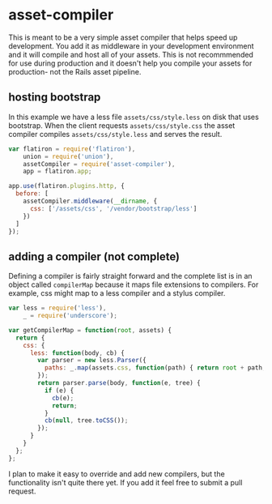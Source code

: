 # asset-compiler

This is meant to be a very simple asset compiler that helps speed up development. You add it as middleware in your development environment and it will compile and host all of your assets. This is not recommmended for use during production and it doesn't help you compile your assets for production- not the Rails asset pipeline.

## hosting bootstrap

In this example we have a less file `assets/css/style.less` on disk that uses bootstrap. When the client requests `assets/css/style.css` the asset compiler compiles `assets/css/style.less` and serves the result.

```javascript
var flatiron = require('flatiron'),
    union = require('union'),
    assetCompiler = require('asset-compiler'),
    app = flatiron.app;

app.use(flatiron.plugins.http, {
  before: [
    assetCompiler.middleware(__dirname, {
      css: ['/assets/css', '/vendor/bootstrap/less']
    })
  ]
});
```

## adding a compiler (not complete)

Defining a compiler is fairly straight forward and the complete list is in an object called `compilerMap` because it maps file extensions to compilers. For example, css might map to a less compiler and a stylus compiler.

```javascript
var less = require('less'),
    _ = require('underscore');

var getCompilerMap = function(root, assets) {
  return {
    css: {
      less: function(body, cb) {
        var parser = new less.Parser({
          paths: _.map(assets.css, function(path) { return root + path; })
        });
        return parser.parse(body, function(e, tree) {
          if (e) {
            cb(e);
            return;
          }
          cb(null, tree.toCSS());
        });
      }
    }
  };
};
```

I plan to make it easy to override and add new compilers, but the functionality isn't quite there yet. If you add it feel free to submit a pull request.

